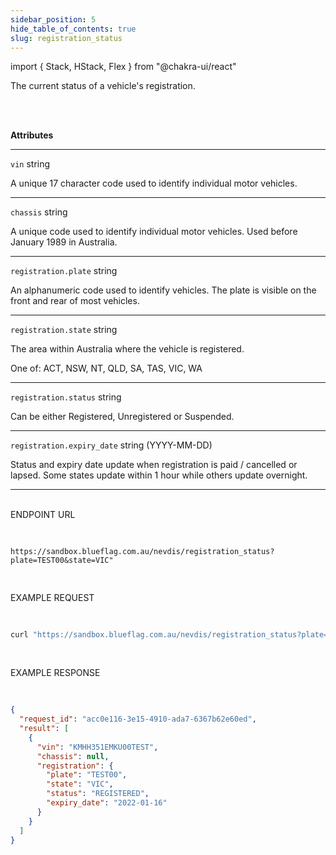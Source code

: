 ```yaml
---
sidebar_position: 5
hide_table_of_contents: true
slug: registration_status
---
```


import { Stack, HStack, Flex } from "@chakra-ui/react"

<HStack>

<Box className="boxContainer">
<Box className="attributes" h="100%" px="40px" py="10px">

The current status of a vehicle's registration.


<br /><br />

**Attributes**
___

`vin` <span className="smaller-text">string</span>
<p>
A unique 17 character code used to identify individual motor vehicles.
</p>

___

`chassis` <span className="smaller-text">string</span>
<p>
A unique code used to identify individual motor vehicles. Used before January 1989 in Australia.
</p>

___

`registration.plate` <span className="smaller-text">string</span>
<p>
An alphanumeric code used to identify vehicles. The plate is visible on the front and rear of most vehicles.
</p>

___

`registration.state` <span className="smaller-text">string</span>

The area within Australia where the vehicle is registered.
<p className="smaller-text">One of: ACT, NSW, NT, QLD, SA, TAS, VIC, WA</p>

___

`registration.status` <span className="smaller-text">string</span>
<p>
Can be either Registered, Unregistered or Suspended.
</p>

___

`registration.expiry_date` <span className="smaller-text">string (YYYY-MM-DD)</span>
<p>
Status and expiry date update when registration is paid / cancelled or lapsed. Some states update within 1 hour while others update overnight.
</p>

___

</Box>

<Box className="box2" h="100%" px="40px" py="10px">

<br />

<div className="method-example-response">
    <div className="method-example-request-topbar">
        <div className="method-example-request-title">ENDPOINT URL</div>
    </div>
    <pre className="IntroSection-pre">

```
https://sandbox.blueflag.com.au/nevdis/registration_status?plate=TEST00&state=VIC"
```

</pre>
</div>

<div className="method-example-response">
    <div className="method-example-request-topbar">
        <div className="method-example-request-title">EXAMPLE REQUEST</div>
    </div>
    <pre className="IntroSection-pre">

```bash
curl "https://sandbox.blueflag.com.au/nevdis/registration_status?plate=TEST00&state=VIC" -H "Authorization: secret_SANDBOX_f1nlZOh0Xr1JvMgJy0d0l9i5JybnBEAYfl7isuU0_o-1GkBsaN8f"
```

</pre>
</div>

<div className="method-example-response">
    <div className="method-example-request-topbar">
        <div className="method-example-request-title">EXAMPLE RESPONSE</div>
    </div>
    <pre className="IntroSection-pre">

```json
{
  "request_id": "acc0e116-3e15-4910-ada7-6367b62e60ed",
  "result": [
    {
      "vin": "KMHH351EMKU00TEST",
      "chassis": null,
      "registration": {
        "plate": "TEST00",
        "state": "VIC",
        "status": "REGISTERED",
        "expiry_date": "2022-01-16"
      }
    }
  ]
}
```

</pre>
</div>

</Box>
</Box>

</HStack>